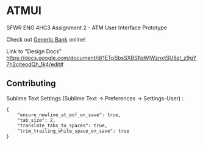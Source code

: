 # ATMUI
SFWR ENG 4HC3 Assignment 2 - ATM User Interface Prototype

Check out [Generic Bank](http://rakeshmistry.ca/atm/index.html) online!

Link to "Design Docs" <https://docs.google.com/document/d/1ETpSbsSXBSNdMWznxtSU8zI_z9gY7h2citeodQh_1k4/edit#>

## Contributing

Sublime Text Settings (Sublime Text -> Preferences -> Settings-User) :
```
{
	"ensure_newline_at_eof_on_save": true,
	"tab_size": 2,
	"translate_tabs_to_spaces": true,
	"trim_trailing_white_space_on_save": true
}
```

